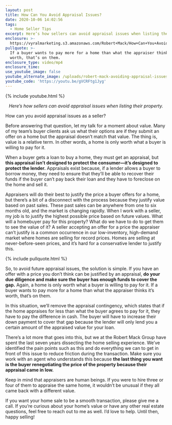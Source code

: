 ```yaml
---
layout: post
title: How Can You Avoid Appraisal Issues?
date: 2020-10-06 14:02:56
tags:
  - Home Seller Tips
excerpt: Here’s how sellers can avoid appraisal issues when listing their property.
enclosure: >-
  https://vyralmarketing.s3.amazonaws.com/Robert+Mack/How+Can+You+Avoid+Appraisal+Issues_.mp4
pullquote: >-
  If a buyer wants to pay more for a home than what the appraiser thinks it’s
  worth, that’s on them.
enclosure_type: video/mp4
enclosure_time:
use_youtube_image: false
youtube_alternate_image: /uploads/robert-mack-avoiding-appraisal-issues-yt.jpg
youtube_code: 'https://youtu.be/gVCRFtg1Jyg'
---
```


{% include youtube.html %}

<p style="text-align: center;"><em>Here’s how sellers can avoid appraisal issues when listing their property.</em></p>

How can you avoid appraisal issues as a seller?

Before answering that question, let my talk for a moment about value. Many of my team’s buyer clients ask us what their options are if they submit an offer on a home but the appraisal doesn’t match that value. The thing is, value is a relative term. In other words, a home is only worth what a buyer is willing to pay for it.&nbsp;

When a buyer gets a loan to buy a home, they must get an appraisal, but **this appraisal isn’t designed to protect the consumer—it’s designed to protect the lender.** Appraisals exist because, if a lender allows a buyer to borrow money, they need to ensure that they’ll be able to recover their funds if the buyer can’t pay back their loan and they have to foreclose on the home and sell it.&nbsp;

Appraisers will do their best to justify the price a buyer offers for a home, but there’s a bit of a disconnect with the process because they justify value based on past sales. These past sales can be anywhere from one to six months old, and the market is changing rapidly. When I work with a seller, my job is to justify the highest possible price based on future values. What will a homebuyer pay for this property? What do we have to do to get them to see the value of it? A seller accepting an offer for a price the appraiser can’t justify is a common occurrence in our low-inventory, high-demand market where homes are selling for record prices. Homes are selling at never-before-seen prices, and it’s hard for a conservative lender to justify this.&nbsp;

{% include pullquote.html %}

So, to avoid future appraisal issues, the solution is simple. If you have an offer with a price you don’t think can be justified by an appraisal, **do your due diligence and make sure the buyer has enough funds to cover the gap.** Again, a home is only worth what a buyer is willing to pay for it. If a buyer wants to pay more for a home than what the appraiser thinks it’s worth, that’s on them.&nbsp;

In this situation, we’ll remove the appraisal contingency, which states that if the home appraises for less than what the buyer agrees to pay for it, they have to pay the difference in cash. The buyer will have to increase their down payment to cover that gap because the lender will only lend you a certain amount of the appraised value for your loan.&nbsp;

There’s a lot more that goes into this, but we at the Robert Mack Group have spent the last seven years dissecting the home selling experience. We’ve identified the pain points such as this and do everything we can to get in front of this issue to reduce friction during the transaction. Make sure you work with an agent who understands this because **the last thing you want is the buyer renegotiating the price of the property because their appraisal came in low.&nbsp;**

Keep in mind that appraisers are human beings. If you were to hire three or four of them to appraise the same home, it wouldn’t be unusual if they all came back with a different value.&nbsp;

If you want your home sale to be a smooth transaction, please give me a call. If you’re curious about your home’s value or have any other real estate questions, feel free to reach out to me as well. I’d love to help. Until then, happy selling\!